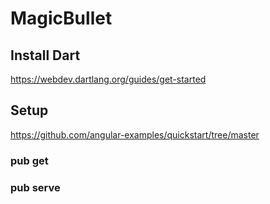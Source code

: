 # MagicBullet


## Install Dart
https://webdev.dartlang.org/guides/get-started

## Setup

https://github.com/angular-examples/quickstart/tree/master


### pub get

### pub serve


